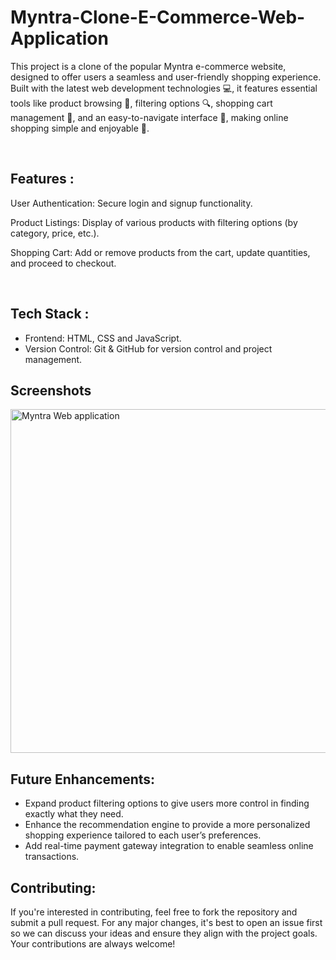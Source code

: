 # Myntra-Clone-E-Commerce-Web-Application
<p>This project is a clone of the popular Myntra e-commerce website, designed to offer users a seamless and user-friendly shopping experience. Built with the latest web development technologies 💻, it features essential tools like product browsing 👗, filtering options 🔍, shopping cart management 🛒, and an easy-to-navigate interface 📱, making online shopping simple and enjoyable 🎉.</p>
<br>

<h2>Features :</h2>
 <p>User Authentication: Secure login and signup functionality.</p>
 <p>Product Listings: Display of various products with filtering options (by category, price, etc.).</p>
 <p>Shopping Cart: Add or remove products from the cart, update quantities, and proceed to checkout.</p>
 <br>

 <h2>Tech Stack :</h2>
<ul>
  <li>Frontend: HTML, CSS and JavaScript.</li>
  <li>Version Control: Git & GitHub for version control and project management.</li>
</ul>

<h2>Screenshots</h2>
<img align="center" alt="Myntra Web application" width="550" src="https://github.com/Speak-2jyoti/Myntra-Clone-E-Commerce-Web-Application/blob/main/OutputImage/Myntra_Output.gif?raw=true">


<h2>Future Enhancements:</h2>
<ul>
  <li>Expand product filtering options to give users more control in finding exactly what they need.</li>
  <li>Enhance the recommendation engine to provide a more personalized shopping experience tailored to each user’s preferences.</li>
  <li>Add real-time payment gateway integration to enable seamless online transactions.</li>
</ul>

<h2>Contributing:</h2>
<p>If you're interested in contributing, feel free to fork the repository and submit a pull request. For any major changes, it's best to open an issue first so we can discuss your ideas and ensure they align with the project goals. Your contributions are always welcome!</p>
